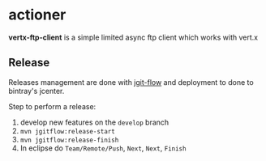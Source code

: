 # actioner

__vertx-ftp-client__ is a simple limited async ftp client which works with vert.x 

## Release

Releases management are done with [jgit-flow](https://bitbucket.org/atlassian/jgit-flow/wiki/Home) and deployment to done to bintray's jcenter.

Step to perform a release:

1. develop new features on the `develop` branch
2. `mvn jgitflow:release-start`
3. `mvn jgitflow:release-finish`
4. In eclipse do `Team/Remote/Push`, `Next`, `Next`, `Finish`
